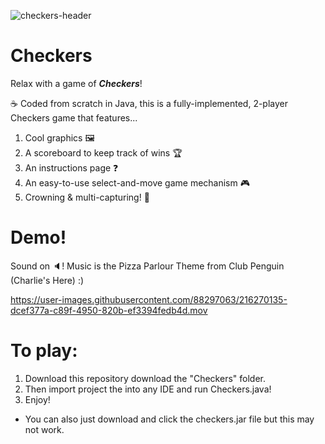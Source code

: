![checkers-header](https://user-images.githubusercontent.com/88297063/216268136-e56c550b-bf21-4203-a870-0ae989ea3219.png)

# Checkers

Relax with a game of ***Checkers***! 

☕️ Coded from scratch in Java, this is a fully-implemented, 2-player Checkers game that features...

1. Cool graphics 🖼
2. A scoreboard to keep track of wins 🏆
3. An instructions page ❓
4. An easy-to-use select-and-move game mechanism 🎮
5. Crowning & multi-capturing! 👑

# Demo!
Sound on 🔈! Music is the Pizza Parlour Theme from Club Penguin (Charlie's Here) :)

https://user-images.githubusercontent.com/88297063/216270135-dcef377a-c89f-4950-820b-ef3394fedb4d.mov

# To play:

1. Download this repository download the "Checkers" folder.
2. Then import project the into any IDE and run Checkers.java!
3. Enjoy!

* You can also just download and click the checkers.jar file but this may not work.
